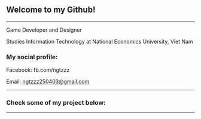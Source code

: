 ## Welcome to my Github!
---
Game Developer and Designer

Studies Information Technology at National Economics University, Viet Nam
### My social profile:

Facebook: fb.com/ngtzzz

Email: ngtzzz250403@gmail.com


---
### Check some of my project below:
---
